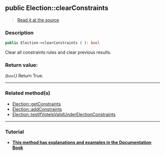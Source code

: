 ## public Election::clearConstraints

> [Read it at the source](https://github.com/julien-boudry/Condorcet/blob/master/src/Election.php#L339)

### Description    

```php
public Election->clearConstraints ( ): bool
```

Clear all constraints rules and clear previous results.
    

### Return value:   

*(```bool```)* Return True.


---------------------------------------

### Related method(s)      

* [Election::getConstraints](/Docs/ApiReferences/Election%20Class/public%20Election--getConstraints.md)    
* [Election::addConstraints](/Docs/ApiReferences/Election%20Class/public%20Election--addConstraints.md)    
* [Election::testIfVoteIsValidUnderElectionConstraints](/Docs/ApiReferences/Election%20Class/public%20Election--testIfVoteIsValidUnderElectionConstraints.md)    

---------------------------------------

### Tutorial

* **[This method has explanations and examples in the Documentation Book](https://www.condorcet.io#/3.AsPhpLibrary/5.Votes/4.VoteConstraints)**    
